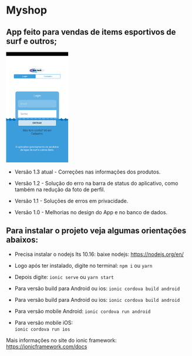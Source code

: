 # Myshop
   
## App feito para vendas de items esportivos de surf e outros;

<div align='left'>
  <div>
    <img height='300px' width='auto' src='src/assets/imgs/print.png'/>
  </div>
</div>

- Versão 1.3 atual - Correções nas informações dos produtos.

- Versão 1.2 - Solução do erro na barra de status do aplicativo, 
como também na redução da foto de perfil.

- Versão 1.1 - Soluções de erros em privacidade.

- Versão 1.0 - Melhorias no design do App e no banco de dados.

## Para instalar o projeto veja algumas orientações abaixos:

 - Precisa instalar o nodejs lts 10.16:
    baixe nodejs: https://nodejs.org/en/

 - Logo após ter instalado, digite no terminal:
    `npm i` ou `yarn`
    
 - Depois digite: 
   `ionic serve` ou `yarn start`

 - Para versão build para Android ou ios: 
    `ionic cordova build android`

 - Para versão build para Android ou ios: 
    `ionic cordova build android`

 - Para versão mobile Android: 
    `ionic cordova run android`
    
 - Para versão mobile iOS:   
    `ionic cordova run ios`

Mais informações no site do ionic framework: 
    https://ionicframework.com/docs
    

